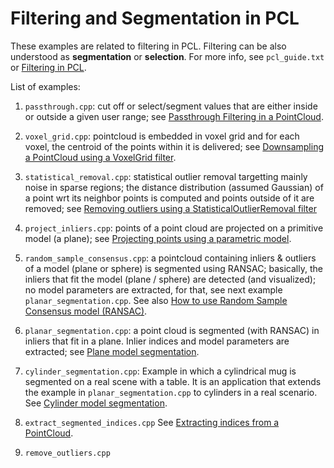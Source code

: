 # Filtering and Segmentation in PCL

These examples are related to filtering in PCL.
Filtering can be also understood as **segmentation** or **selection**.
For more info, see `pcl_guide.txt` or
[Filtering in PCL](https://pcl.readthedocs.io/projects/tutorials/en/latest/index.html#filtering).

List of examples:

1. `passthrough.cpp`: cut off or select/segment values that are either inside or outside a given user range; see [Passthrough Filtering in a PointCloud](https://pcl.readthedocs.io/projects/tutorials/en/latest/passthrough.html#passthrough).

2. `voxel_grid.cpp`: pointcloud is embedded in voxel grid and for each voxel, the centroid of the points within it is delivered; see [Downsampling a PointCloud using a VoxelGrid filter](https://pcl.readthedocs.io/projects/tutorials/en/latest/voxel_grid.html#voxelgrid).

3. `statistical_removal.cpp`: statistical outlier removal targetting mainly noise in sparse regions; the distance distribution (assumed Gaussian) of a point wrt its neighbor points is computed and points outside of it are removed; see [Removing outliers using a StatisticalOutlierRemoval filter](https://pcl.readthedocs.io/projects/tutorials/en/latest/statistical_outlier.html#statistical-outlier-removal)

4. `project_inliers.cpp`: points of a point cloud are projected on a primitive model (a plane); see [Projecting points using a parametric model](https://pcl.readthedocs.io/projects/tutorials/en/latest/project_inliers.html#project-inliers).

5. `random_sample_consensus.cpp`: a pointcloud containing inliers & outliers of a model (plane or sphere) is segmented using RANSAC; basically, the inliers that fit the model (plane / sphere) are detected (and visualized); no model parameters are extracted, for that, see next example `planar_segmentation.cpp`. See also [How to use Random Sample Consensus model (RANSAC)](https://pcl.readthedocs.io/projects/tutorials/en/latest/random_sample_consensus.html#random-sample-consensus).

6. `planar_segmentation.cpp`:  a point cloud is segmented (with RANSAC) in inliers that fit in a plane. Inlier indices and model parameters are extracted; see [Plane model segmentation](https://pcl.readthedocs.io/projects/tutorials/en/latest/planar_segmentation.html#planar-segmentation).

7. `cylinder_segmentation.cpp`: Example in which a cylindrical mug is segmented on a real scene with a table. It is an application that extends the example in `planar_segmentation.cpp` to cylinders in a real scenario. See [Cylinder model segmentation](https://pcl.readthedocs.io/projects/tutorials/en/latest/cylinder_segmentation.html#cylinder-segmentation).

8. `extract_segmented_indices.cpp` See [Extracting indices from a PointCloud](https://pcl.readthedocs.io/projects/tutorials/en/latest/extract_indices.html#extract-indices).

9. `remove_outliers.cpp`